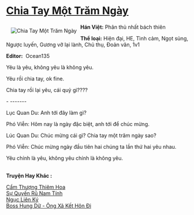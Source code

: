 <a href="https://utruyen.com/chia-tay-mot-tram-ngay/22566/" title="Chia Tay Một Trăm Ngày"><h1>Chia Tay Một Trăm Ngày</h1></a><div style="display:table"><img align="right" style="float: left; padding: 10px;" src="https://utruyen.com/images/story/200x260/chia-tay-mot-tram-ngay.jpg" alt="Chia Tay Một Trăm Ngày"><b>Hán Việt:</b> Phân thủ nhất bách thiên<p></p><b>Thể loại:</b> Hiện đại, HE, Tình cảm, Ngọt sủng, Ngược luyến, Gương vỡ lại lành, Chủ thụ, Đoản văn, 1v1<p></p><b>Editor:</b>  Ocean135<p></p>Yêu là yêu, không yêu là không yêu.<p></p>Yêu rồi chia tay, ok fine.<p></p>Chia tay rồi lại yêu, cái quỷ gì????<p></p>- -------<p></p>Lục Quan Du: Anh tới đây làm gì?<p></p>Phó Viễn: Hôm nay là ngày đặc biệt, anh tới để chúc mừng.<p></p>Lúc Quan Du: Chúc mừng cái gì? Chia tay một trăm ngày sao?<p></p>Phó Viễn: Chúc mừng ngày đầu tiên hai chúng ta lần thứ hai yêu nhau.<p></p>Yêu chính là yêu, không yêu chính là không yêu.</div><p><br><b>Truyện Hay Khác :</b></p><a href="https://utruyen.com/cam-thuong-thiem-hoa/22565/" alt="Cẩm Thượng Thiêm Hoa">Cẩm Thượng Thiêm Hoa</a><br/><a href="https://truyenngontinhay.wordpress.com/2019/10/03/su-quyen-ru-nam-tinh/" alt="Sự Quyến Rũ Nam Tính">Sự Quyến Rũ Nam Tính</a><br/><a href="https://dammyh.wordpress.com/2019/11/07/nguc-lien-ky/" alt="Ngục Liên Ký">Ngục Liên Ký</a><br/><a href="https://truyenhot2019.blogspot.com/2019/12/boss-hung-du-ong-xa-ket-hon-di.html" alt="Boss Hung Dữ - Ông Xã Kết Hôn Đi">Boss Hung Dữ - Ông Xã Kết Hôn Đi</a><br/>